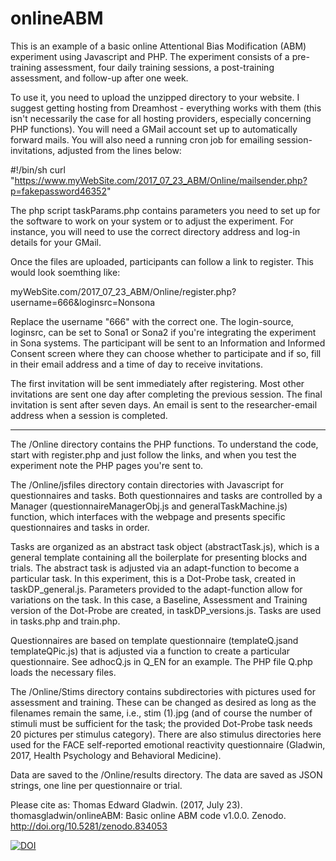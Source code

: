 # onlineABM

This is an example of a basic online Attentional Bias Modification (ABM) experiment using Javascript and PHP. The experiment consists of a pre-training assessment, four daily training sessions, a post-training assessment, and follow-up after one week.

To use it, you need to upload the unzipped directory to your website. I suggest getting hosting from Dreamhost - everything works with them (this isn't necessarily the case for all hosting providers, especially concerning PHP functions). You will need a GMail account set up to automatically forward mails. You will also need a running cron job for emailing session-invitations, adjusted from the lines below:

  #!/bin/sh
  curl "https://www.myWebSite.com/2017_07_23_ABM/Online/mailsender.php?p=fakepassword46352"

The php script taskParams.php contains parameters you need to set up for the software to work on your system or to adjust the experiment. For instance, you will need to use the correct directory address and log-in details for your GMail.

Once the files are uploaded, participants can follow a link to register. This would look soemthing like:

myWebSite.com/2017_07_23_ABM/Online/register.php?username=666&loginsrc=Nonsona

Replace the username "666" with the correct one. The login-source, loginsrc, can be set to Sona1 or Sona2 if you're integrating the experiment in Sona systems. The participant will be sent to an Information and Informed Consent screen where they can choose whether to participate and if so, fill in their email address and a time of day to receive invitations.

The first invitation will be sent immediately after registering. Most other invitations are sent one day after completing the previous session. The final invitation is sent after seven days. An email is sent to the researcher-email address when a session is completed.

---

The /Online directory contains the PHP functions. To understand the code, start with register.php and just follow the links, and when you test the experiment note the PHP pages you're sent to.

The /Online/jsfiles directory  contain directories with Javascript for questionnaires and tasks. Both questionnaires and tasks are controlled by a Manager (questionnaireManagerObj.js and generalTaskMachine.js) function, which interfaces with the webpage and presents specific questionnaires and tasks in order. 

Tasks are organized as an abstract task object (abstractTask.js), which is a general template containing all the boilerplate for presenting blocks and trials. The abstract task is adjusted via an adapt-function to become a particular task. In this experiment, this is a Dot-Probe task, created in taskDP_general.js. Parameters provided to the adapt-function allow for variations on the task. In this case, a Baseline, Assessment and Training version of the Dot-Probe are created, in taskDP_versions.js. Tasks are used in tasks.php and train.php.

Questionnaires are based on template questionnaire (templateQ.jsand templateQPic.js) that is adjusted via a function to create a particular questionnaire. See adhocQ.js in Q_EN for an example. The PHP file Q.php loads the necessary files.

The /Online/Stims directory contains subdirectories with pictures used for assessment and training. These can be changed as desired as long as the filenames remain the same, i.e., stim (1).jpg (and of course the number of stimuli must be sufficient for the task; the provided Dot-Probe task needs 20 pictures per stimulus category). There are also stimulus directories here used for the FACE self-reported emotional reactivity questionnaire (Gladwin, 2017, Health Psychology and Behavioral Medicine).

Data are saved to the /Online/results directory. The data are saved as JSON strings, one line per questionnaire or trial.

Please cite as:
Thomas Edward Gladwin. (2017, July 23). thomasgladwin/onlineABM: Basic online ABM code v1.0.0. Zenodo. http://doi.org/10.5281/zenodo.834053


[![DOI](https://zenodo.org/badge/DOI/10.5281/zenodo.834053.svg)](https://doi.org/10.5281/zenodo.834053)

